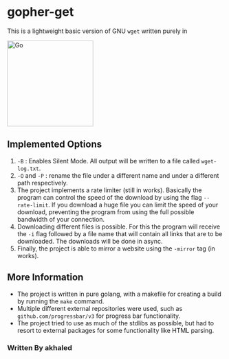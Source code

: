 # gopher-get

This is a lightweight basic version of GNU `wget` written purely in 

<a href="https://go.dev/doc/" target="_blank" rel="noreferrer"><img src="https://raw.githubusercontent.com/danielcranney/readme-generator/main/public/icons/skills/go-colored.svg" width="200" height="200" alt="Go" /></a>

## Implemented Options

1. `-B` : Enables Silent Mode. All output will be written to a file called `wget-log.txt`.
2. `-O` and `-P` : rename the file under a different name and under a different path respectively.
3. The project implements a rate limiter (still in works). Basically the program can control the speed of the download by using the flag `--rate-limit`. If you download a huge file you can limit the speed of your download, preventing the program from using the full possible bandwidth of your connection.
4. Downloading different files is possible. For this the program will receive the `-i` flag followed by a file name that will contain all links that are to be downloaded. The downloads will be done in async.
5. Finally, the project is able to mirror a website using the `-mirror` tag (in works).

## More Information

* The project is written in pure golang, with a makefile for creating a build by running the `make` command.
* Multiple different external repositories were used, such as `github.com/progressbar/v3` for progress bar functionality.
* The project tried to use as much of the stdlibs as possible, but had to resort to external packages for some functionality like HTML parsing.

### Written By akhaled
